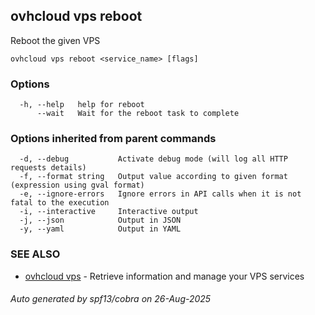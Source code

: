 ## ovhcloud vps reboot

Reboot the given VPS

```
ovhcloud vps reboot <service_name> [flags]
```

### Options

```
  -h, --help   help for reboot
      --wait   Wait for the reboot task to complete
```

### Options inherited from parent commands

```
  -d, --debug           Activate debug mode (will log all HTTP requests details)
  -f, --format string   Output value according to given format (expression using gval format)
  -e, --ignore-errors   Ignore errors in API calls when it is not fatal to the execution
  -i, --interactive     Interactive output
  -j, --json            Output in JSON
  -y, --yaml            Output in YAML
```

### SEE ALSO

* [ovhcloud vps](ovhcloud_vps.md)	 - Retrieve information and manage your VPS services

###### Auto generated by spf13/cobra on 26-Aug-2025
